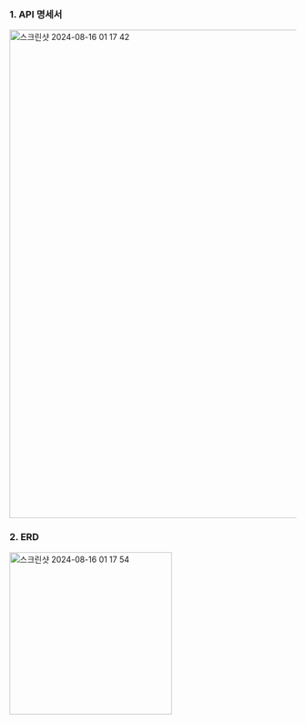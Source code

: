 ### 1. API 명세서
<img width="858" alt="스크린샷 2024-08-16 01 17 42" src="https://github.com/user-attachments/assets/34aeb6eb-7e9e-4efd-8e25-a6abe56ccb9c">


### 2. ERD 
<img width="285" alt="스크린샷 2024-08-16 01 17 54" src="https://github.com/user-attachments/assets/c6778178-96d3-4b06-89d8-385aa8d9a53e">

